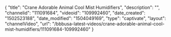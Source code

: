{
    "title": "Crane Adorable Animal Cool Mist Humidifiers",
    "description": "",
    "channelid": "111091684",
    "videoid": "109992460",
    "date_created": "1502523188",
    "date_modified": "1504049169",
    "type": "captivate",
    "layout": "channelVideo",
    "url": "\/bbbusa-latest-videos\/crane-adorable-animal-cool-mist-humidifiers\/111091684-109992460"
}